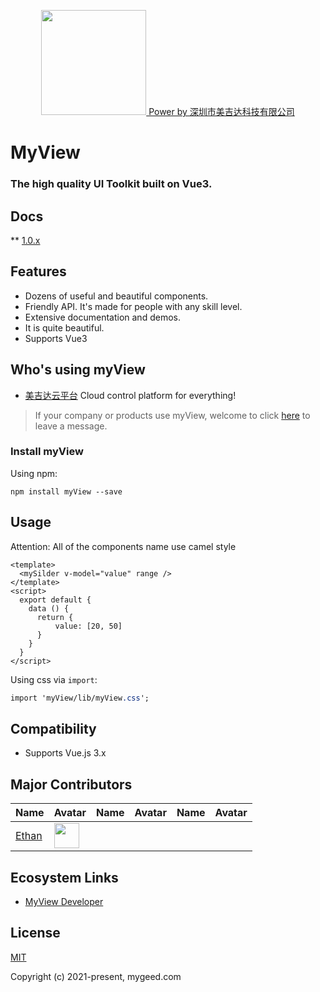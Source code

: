 <p align="center">
    <a href="http://canbego.com/myview">
        <img width="168" src="https://gitee.com/mygeed/myView/raw/master/assets/mygeed.png">
        Power by 深圳市美吉达科技有限公司
    </a>
</p>
<h1></h1>

<h1>
MyView
<h3>The high quality UI Toolkit built on Vue3.</h3>
</h1>

## Docs

** [1.0.x](http://canbego.com/myview/dev-doc-zh)

## Features

- Dozens of useful and beautiful components.
- Friendly API. It's made for people with any skill level.
- Extensive documentation and demos.
- It is quite beautiful.
- Supports Vue3

## Who's using myView

- [美吉达云平台](http://cloud.mygeed.com/) Cloud control platform for everything!

> If your company or products use myView, welcome to click [here](https://gitee.com/mygeed/myView/issues/new) to leave a message.

### Install myView

Using npm:
```
npm install myView --save
```

## Usage

Attention: All of the components name use camel style

```vue
<template>
  <mySilder v-model="value" range />
</template>
<script>
  export default {
    data () {
      return {
          value: [20, 50]
      }
    }
  }
</script>
```

Using css via `import`:

```css
import 'myView/lib/myView.css';
```

## Compatibility

- Supports Vue.js 3.x

## Major Contributors
|Name|Avatar|Name|Avatar|Name|Avatar|
|---|---|---|---|---|---|
|[Ethan](https://github.com/mygeed) |  <img width="40" src="https://gitee.com/mygeed/myView/raw/master/assets/mygeed.png"/>

## Ecosystem Links

- [MyView Developer](https://canbego.com/myview)

## License
[MIT](http://opensource.org/licenses/MIT)

Copyright (c) 2021-present, mygeed.com
